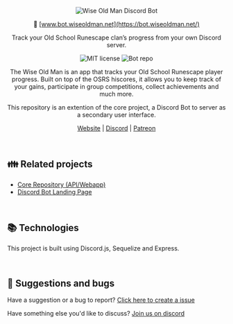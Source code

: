 <div align = "center">

![Wise Old Man Discord Bot](https://user-images.githubusercontent.com/3278148/86964409-ec5f2880-c15d-11ea-84bf-8b484d60afd2.png)

🔗 [www.bot.wiseoldman.net](https://bot.wiseoldman.net/)

Track your Old School Runescape clan’s progress from your own Discord server.

![MIT license](https://img.shields.io/github/license/wise-old-man/wise-old-man) ![Bot repo](https://img.shields.io/badge/wise%20old%20man-discord%20bot-blue)

The Wise Old Man is an app that tracks your Old School Runescape player progress. Built on top of the OSRS hiscores, it allows you to keep track of your gains, participate in group competitions, collect achievements and much more.

This repository is an extention of the core project, a Discord Bot to server as a secondary user interface.

[Website](https://bot.wiseoldman.net/) |
[Discord](https://discord.gg/Ky5vNt2) |
[Patreon](https://www.patreon.com/wiseoldman)

</div>

<br />

## 👪 Related projects

- [Core Repository (API/Webapp)](https://github.com/wise-old-man/wise-old-man)
- [Discord Bot Landing Page](https://github.com/wise-old-man/bot.wiseoldman.net)

<br />

## 📚 Technologies

This project is built using Discord.js, Sequelize and Express.

<br />

## 💬 Suggestions and bugs

Have a suggestion or a bug to report? [Click here to create a issue](https://github.com/wise-old-man/discord-bot/issues)

Have something else you'd like to discuss? [Join us on discord](https://discord.gg/Ky5vNt2)

<br />
